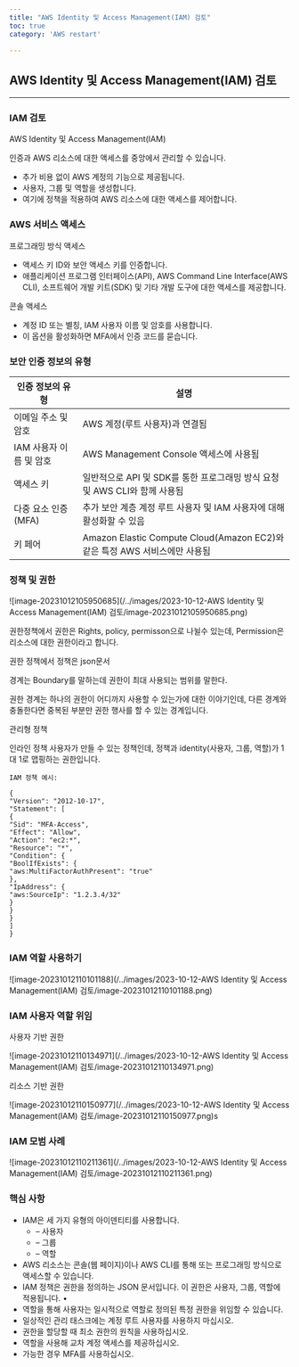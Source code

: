 ```yaml
---
title: "AWS Identity 및 Access Management(IAM) 검토"
toc: true
category: 'AWS restart'

---
```


## AWS Identity 및 Access Management(IAM) 검토

---

### IAM 검토

AWS Identity 및 Access Management(IAM)

인증과 AWS 리소스에 대한 액세스를 중앙에서 관리할 수 있습니다.

- 추가 비용 없이 AWS 계정의 기능으로 제공됩니다.
- 사용자, 그룹 및 역할을 생성합니다.
- 여기에 정책을 적용하여 AWS 리소스에 대한 액세스를 제어합니다.

### AWS 서비스 액세스

프로그래밍 방식 액세스

- 액세스 키 ID와 보안 액세스 키를 인증합니다. 
- 애플리케이션 프로그램 인터페이스(API), AWS Command Line Interface(AWS CLI), 소프트웨어 개발 키트(SDK) 및 기타 개발 도구에 대한 액세스를 제공합니다.

콘솔 액세스

- 계정 ID 또는 별칭, IAM 사용자 이름 및 암호를 사용합니다. 
- 이 옵션을 활성화하면 MFA에서 인증 코드를 묻습니다.

### 보안 인증 정보의 유형

| 인증 정보의 유형        | 설명                                                         |
| ----------------------- | ------------------------------------------------------------ |
| 이메일 주소 및 암호     | AWS 계정(루트 사용자)과 연결됨                               |
| IAM 사용자 이름 및 암호 | AWS Management Console 액세스에 사용됨                       |
| 액세스 키               | 일반적으로 API 및 SDK를 통한 프로그래밍 방식 요청 및 AWS CLI와 함께 사용됨 |
| 다중 요소 인증(MFA)     | 추가 보안 계층 계정 루트 사용자 및 IAM 사용자에 대해 활성화할 수 있음 |
| 키 페어                 | Amazon Elastic Compute Cloud(Amazon EC2)와 같은 특정 AWS 서비스에만 사용됨 |



### 정책 및 권한

![image-20231012105950685](/../images/2023-10-12-AWS Identity 및 Access Management(IAM) 검토/image-20231012105950685.png)

권한정책에서 권한은 Rights, policy, permisson으로 나뉠수 있는데, Permission은 리소스에 대한 권한이라고 합니다.

권한 정책에서 정책은 json문서

경계는 Boundary를 말하는데 권한이 최대 사용되는 범위를 말한다.

권한 경계는 하나의 권한이 어디까지 사용할 수 있는가에 대한 이야기인데, 다른 경계와 충돌한다면 중복된 부분만 권한 행사를 할 수 있는 경계입니다.

관리형 정책

인라인 정책
사용자가 만들 수 있는 정책인데, 정책과 identity(사용자, 그룹, 역할)가 1대 1로 맵핑하는 권한입니다.

`IAM 정책 예시:`

```
{
"Version": "2012-10-17",
"Statement": [
{
"Sid": "MFA-Access",
"Effect": "Allow",
"Action": "ec2:*",
"Resource": "*",
"Condition": {
"BoolIfExists": {
"aws:MultiFactorAuthPresent": "true"
},
"IpAddress": {
"aws:SourceIp": "1.2.3.4/32"
}
}
}
]
}
```

### IAM 역할 사용하기

![image-20231012110101188](/../images/2023-10-12-AWS Identity 및 Access Management(IAM) 검토/image-20231012110101188.png)

### IAM 사용자 역할 위임

사용자 기반 권한

![image-20231012110134971](/../images/2023-10-12-AWS Identity 및 Access Management(IAM) 검토/image-20231012110134971.png)

리소스 기반 권한

![image-20231012110150977](/../images/2023-10-12-AWS Identity 및 Access Management(IAM) 검토/image-20231012110150977.png)s

### IAM  모범 사례

![image-20231012110211361](/../images/2023-10-12-AWS Identity 및 Access Management(IAM) 검토/image-20231012110211361.png)

### 핵심 사항

- IAM은 세 가지 유형의 아이덴티티를 사용합니다. 
  - – 사용자 
  - – 그룹 
  - – 역할 
- AWS 리소스는 콘솔(웹 페이지)이나 AWS CLI를 통해 또는 프로그래밍 방식으로 액세스할 수 있습니다. 
- IAM 정책은 권한을 정의하는 JSON 문서입니다. 이 권한은 사용자, 그룹, 역할에 적용됩니다. •
-  역할을 통해 사용자는 일시적으로 역할로 정의된 특정 권한을 위임할 수 있습니다.
-  일상적인 관리 태스크에는 계정 루트 사용자를 사용하지 마십시오.
-  권한을 할당할 때 최소 권한의 원칙을 사용하십시오. 
- 역할을 사용해 교차 계정 액세스를 제공하십시오. 
- 가능한 경우 MFA를 사용하십시오.